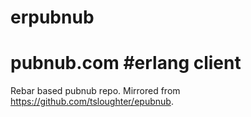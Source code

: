 # erpubnub
# pubnub.com #erlang client
Rebar based pubnub repo. Mirrored from https://github.com/tsloughter/epubnub.
